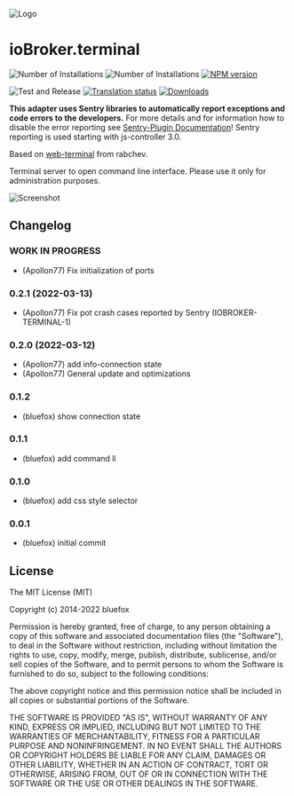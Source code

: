 ![Logo](admin/terminal.png)

# ioBroker.terminal

![Number of Installations](http://iobroker.live/badges/terminal-installed.svg)
![Number of Installations](http://iobroker.live/badges/terminal-stable.svg)
[![NPM version](http://img.shields.io/npm/v/iobroker.terminal.svg)](https://www.npmjs.com/package/iobroker.terminal)

![Test and Release](https://github.com/ioBroker/ioBroker.terminal/workflows/Test%20and%20Release/badge.svg)
[![Translation status](https://weblate.iobroker.net/widgets/adapters/-/terminal/svg-badge.svg)](https://weblate.iobroker.net/engage/adapters/?utm_source=widget)
[![Downloads](https://img.shields.io/npm/dm/iobroker.terminal.svg)](https://www.npmjs.com/package/iobroker.terminal)

**This adapter uses Sentry libraries to automatically report exceptions and code errors to the developers.** For more details and for information how to disable the error reporting see [Sentry-Plugin Documentation](https://github.com/ioBroker/plugin-sentry#plugin-sentry)! Sentry reporting is used starting with js-controller 3.0.

Based on [web-terminal](https://github.com/rabchev/web-terminal) from rabchev.

Terminal server to open command line interface.
Please use it only for administration purposes.

![Screenshot](img/screen1.png)

## Changelog

### __WORK IN PROGRESS__
* (Apollon77) Fix initialization of ports

### 0.2.1 (2022-03-13)
* (Apollon77) Fix pot crash cases reported by Sentry (IOBROKER-TERMINAL-1)

### 0.2.0 (2022-03-12)
* (Apollon77) add info-connection state
* (Apollon77) General update and optimizations

### 0.1.2
* (bluefox) show connection state

### 0.1.1
* (bluefox) add command ll

### 0.1.0
* (bluefox) add css style selector

### 0.0.1
* (bluefox) initial commit

## License
The MIT License (MIT)

Copyright (c) 2014-2022 bluefox

Permission is hereby granted, free of charge, to any person obtaining a copy
of this software and associated documentation files (the "Software"), to deal
in the Software without restriction, including without limitation the rights
to use, copy, modify, merge, publish, distribute, sublicense, and/or sell
copies of the Software, and to permit persons to whom the Software is
furnished to do so, subject to the following conditions:

The above copyright notice and this permission notice shall be included in
all copies or substantial portions of the Software.

THE SOFTWARE IS PROVIDED "AS IS", WITHOUT WARRANTY OF ANY KIND, EXPRESS OR
IMPLIED, INCLUDING BUT NOT LIMITED TO THE WARRANTIES OF MERCHANTABILITY,
FITNESS FOR A PARTICULAR PURPOSE AND NONINFRINGEMENT. IN NO EVENT SHALL THE
AUTHORS OR COPYRIGHT HOLDERS BE LIABLE FOR ANY CLAIM, DAMAGES OR OTHER
LIABILITY, WHETHER IN AN ACTION OF CONTRACT, TORT OR OTHERWISE, ARISING FROM,
OUT OF OR IN CONNECTION WITH THE SOFTWARE OR THE USE OR OTHER DEALINGS IN
THE SOFTWARE.
